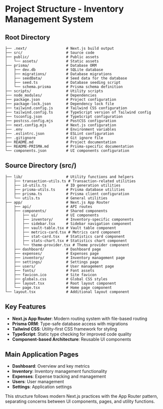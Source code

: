 # Project Structure - Inventory Management System

## Root Directory
```
├── .next/                  # Next.js build output
├── src/                    # Source code
├── public/                 # Public assets
│   └── assets/             # Static assets
├── prisma/                 # Database ORM
│   ├── dev.db              # SQLite database
│   ├── migrations/         # Database migrations
│   ├── seedData/           # Seed data for the database
│   ├── seed.ts             # Database seeding script
│   └── schema.prisma       # Prisma schema definition
├── scripts/                # Utility scripts
├── node_modules/           # Dependencies
├── package.json            # Project configuration
├── package-lock.json       # Dependency lock file
├── tailwind.config.js      # Tailwind CSS configuration
├── tailwind.config.ts      # TypeScript version of Tailwind config
├── tsconfig.json           # TypeScript configuration
├── postcss.config.mjs      # PostCSS configuration
├── next.config.mjs         # Next.js configuration
├── .env                    # Environment variables
├── .eslintrc.json          # ESLint configuration
├── .gitignore              # Git ignore file
├── README.md               # Project documentation
├── README-PRISMA.md        # Prisma-specific documentation
└── components.json         # UI components configuration
```

## Source Directory (src/)
```
├── lib/                    # Utility functions and helpers
│   ├── transaction-utils.ts # Transaction-related utilities
│   ├── id-utils.ts         # ID generation utilities
│   ├── prisma-utils.ts     # Prisma database utilities
│   ├── prisma.ts           # Prisma client configuration
│   └── utils.ts            # General utilities
├── app/                    # Next.js App Router
│   ├── api/                # API routes
│   ├── components/         # Shared components
│   │   ├── ui/             # UI components
│   │   ├── inventory/      # Inventory-specific components
│   │   ├── sidebar.tsx     # Sidebar navigation component
│   │   ├── vault-table.tsx # Vault table component
│   │   ├── metrics-card.tsx # Metrics card component
│   │   ├── stat-card.tsx   # Statistics card component
│   │   ├── stats-chart.tsx # Statistics chart component
│   │   └── theme-provider.tsx # Theme provider component
│   ├── dashboard/          # Dashboard page
│   ├── expenses/           # Expenses page
│   ├── inventory/          # Inventory management page
│   ├── settings/           # Settings page
│   ├── users/              # User management page
│   ├── fonts/              # Font assets
│   ├── favicon.ico         # Site favicon
│   ├── globals.css         # Global CSS styles
│   ├── layout.tsx          # Root layout component
│   └── page.tsx            # Home page component
└── layout.tsx              # Additional layout component
```

## Key Features
- **Next.js App Router**: Modern routing system with file-based routing
- **Prisma ORM**: Type-safe database access with migrations
- **Tailwind CSS**: Utility-first CSS framework for styling
- **TypeScript**: Static type checking for improved code quality
- **Component-based Architecture**: Reusable UI components

## Main Application Pages
- **Dashboard**: Overview and key metrics
- **Inventory**: Inventory management functionality
- **Expenses**: Expense tracking and management
- **Users**: User management
- **Settings**: Application settings

This structure follows modern Next.js practices with the App Router pattern, separating concerns between UI components, pages, and utility functions. 